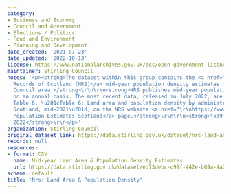 ```yaml
---
category:
- Business and Economy
- Council and Government
- Elections / Politics
- Food and Environment
- Planning and Development
date_created: '2021-07-23'
date_updated: '2022-10-13'
license: https://www.nationalarchives.gov.uk/doc/open-government-licence/version/3/
maintainer: Stirling Council
notes: '<p><strong>The dataset within this group contains the <a href="https://www.nrscotland.gov.uk/">National
  Records of Scotland (NRS)</a> mid-year population density estimates for the Stirling
  Council area.</strong>\r\n\r\n<strong>NRS publishes mid-year population estimates
  on an annual basis. The most recent data, released in July 2022, are sourced from
  Table 6, \u201cTable 6: Land area and population density by administrative area,
  Scotland, mid-2021\u201d, on the NRS website <a href="\r\nhttps://www.nrscotland.gov.uk/statistics-and-data/statistics/statistics-by-theme/population/population-estimates/mid-year-population-estimates/mid-2021">Mid-2021
  Population Estimates Scotland</a> page.</strong>\r\n\r\n<strong>\xa9 Crown Copyright
  2022</strong>\r\n</p>'
organization: Stirling Council
original_dataset_link: https://data.stirling.gov.uk/dataset/nrs-land-area-and-population-density
records: null
resources:
- format: CSV
  name: Mid-year Land Area & Population Density Estimates
  url: https://data.stirling.gov.uk/dataset/ed73debc-c99f-442e-b69a-4a288235bf2f/resource/8d8e7c94-701e-4f38-9346-f5b0bf25d121/download/20220718-stirling-nrs-land-area-population-density-estimates-2000-to-2021.csv
schema: default
title: 'Nrs: Land Area & Population Density'
---
```

